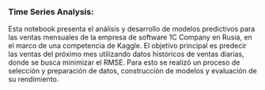 ### Time Series Analysis:
Esta notebook presenta el análisis y desarrollo de modelos predictivos para las ventas mensuales de la empresa de software 1C Company en Rusia, en el marco de una competencia de Kaggle. El objetivo principal es predecir las ventas del próximo mes utilizando datos históricos de ventas diarias, donde se busca minimizar el RMSE. Para esto se realizó un proceso de selección y preparación de datos, construcción de modelos y evaluación de su rendimiento.
